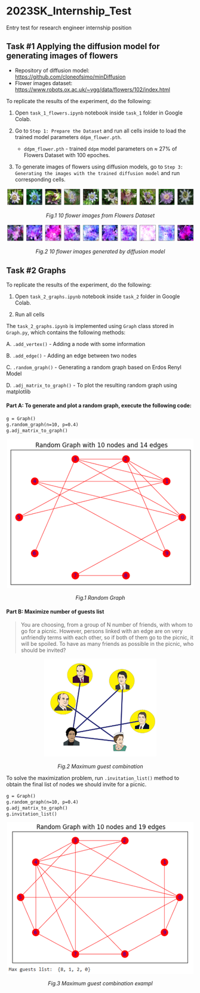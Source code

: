 # 2023SK_Internship_Test
Entry test for research engineer internship position 

## Task #1 Applying the diffusion model for generating images of flowers

- Repository of diffusion model: https://github.com/cloneofsimo/minDiffusion
- Flower images dataset: https://www.robots.ox.ac.uk/~vgg/data/flowers/102/index.html

To replicate the results of the experiment, do the following: 
1. Open `task_1_flowers.ipynb` notebook inside `task_1` folder in Google Colab.

2. Go to `Step 1: Prepare the Dataset` and run all cells inside to load the trained model parameters `ddpm_flower.pth`.
    - `ddpm_flower.pth` - trained `ddpm` model parameters on $\approx$ 27% of Flowers Dataset with 100 epoches.
    
3. To generate images of flowers using diffusion models, go to `Step 3: Generating the images with the trained diffusion model` and run corresponding cells.


<p align="center">
  <img src="task_1/figures/task1_fig1.png">
</p>
<p align="center">   
   <em> Fig.1 10 flower images from Flowers Dataset </em>
</p>

<p align="center">
  <img src="task_1/figures/task1_fig2.png">
</p>
<p align="center">   
   <em> Fig.2 10 flower images generated by diffusion model </em>
</p>



## Task #2 Graphs

To replicate the results of the experiment, do the following: 
1. Open `task_2_graphs.ipynb` notebook inside `task_2` folder in Google Colab.
    
2. Run all cells


The `task_2_graphs.ipynb` is implemented using `Graph` class stored in `Graph.py`, which contains the following methods: 

A. `.add_vertex()` - Adding a node with some information 

B. `.add_edge()` - Adding an edge between two nodes 

C. `.random_graph()` - Generating a random graph based on Erdos Renyl Model

D. `.adj_matrix_to_graph()` - To plot the resulting random graph using matplotlib


#### Part A: To generate and plot a random graph, execute the following code:

```
g = Graph()
g.random_graph(n=10, p=0.4)
g.adj_matrix_to_graph()
```


<p align="center">
  <img src="task_2/figures/task2_fig1.png" width = 500>
</p>
<p align="center">   
   <em> Fig.1 Random Graph </em>
</p>


#### Part B: Maximize number of guests list

>You are choosing, from a group of N number of friends, with whom to go for a picnic. However, persons linked with an edge are on very unfriendly terms with each other, so if both of them go to the picnic, it will be spoiled. To have as many friends as possible in the picnic, who should be invited?


<p align="center">
  <img src="task_2/figures/task2_fig2.jpg" width = 300>
</p>
<p align="center">   
   <em> Fig.2 Maximum guest combination </em>
</p>


To solve the maximization problem, run `.invitation_list()` method to obtain the final list of nodes we should invite for a picnic. 
```
g = Graph()
g.random_graph(n=10, p=0.4)
g.adj_matrix_to_graph()
g.invitation_list()
```

<p align="center">
  <img src="task_2/figures/task2_fig3.png" width = 500>
</p>
<p align="center">   
   <em> Fig.3 Maximum guest combination exampl </em>
</p>

